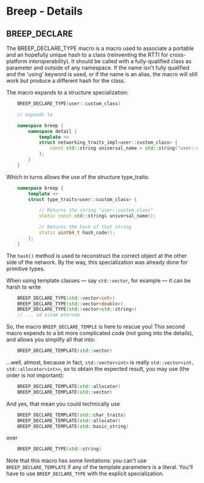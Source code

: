 # Breep - Details

## BREEP_DECLARE
The BREEP_DECLARE_TYPE macro is a macro used to associate a portable and an hopefully unique hash to a class
(reinventing the RTTI for cross-platform interoperability).
It should be called with a fully-qualified class as parameter and outside of any namespace. If the name isn't fully qualified and the
'using' keyword is used, or if the name is an alias, the macro will still work but produce a different
hash for the class.

The macro expands to a structure specialization:
```cpp
    BREEP_DECLARE_TYPE(user::custom_class)

    // expands to

	namespace breep {
	    namespace detail {
	    	template <>
    		struct networking_traits_impl<user::custom_class> {
			    const std::string universal_name = std::string("user::custom_class");
		    };
	    }
	}
```

Which in turns allows the use of the structure type_traits:
```cpp
    namespace breep {
        template <>
        struct type_traits<user::custom_class> {

            // Returns the string "user::custom_class"
            static const std::string& universal_name();

            // Returns the hash of that string
            static uint64_t hash_code();
        };
    }
```


The ```hash()``` method is used to reconstruct the correct object at the other side of the network.
By the way, this specialization was already done for primitive types.

When using template classes — say ```std::vector```, for example — it can be harsh to write
```cpp
    BREEP_DECLARE_TYPE(std::vector<int>)
    BREEP_DECLARE_TYPE(std::vector<double>)
    BREEP_DECLARE_TYPE(std::vector<std::string>)
    // ... ad vitam æternam
```

So, the macro ```BREEP_DECLARE_TEMPLE``` is here to rescue you!
This second macro expends to a bit more complicated code (not going into the details), and allows you
simplify all that into:
```cpp
    BREEP_DECLARE_TEMPLATE(std::vector)
```

...well, almost, because in fact, ```std::vector<int>``` is really ```std::vector<int, std::allocator<int>>```,
so to obtain the expected result, you may use (the order is not important):
```cpp
    BREEP_DECLARE_TEMPLATE(std::allocator)
    BREEP_DECLARE_TEMPLATE(std::vector)
```

And yes, that mean you could technically use
```cpp
    BREEP_DECLARE_TEMPLATE(std::char_traits)
    BREEP_DECLARE_TEMPLATE(std::allocator)
    BREEP_DECLARE_TEMPLATE(std::basic_string)
```

over

```cpp
    BREEP_DECLARE_TYPE(std::string)
```

Note that this macro has some limitations: you can't use ```BREEP_DECLARE_TEMPLATE```
if any of the template parameters is a literal. You'll have to use ```BREEP_DECLARE_TYPE```
with the explicit specialization.
